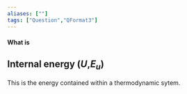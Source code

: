 ```yaml
---
aliases: [""]
tags: ["Question","QFormat3"]
---
```


#### What is
## Internal energy ($U$,$E_u$)
This is the energy contained within a thermodynamic sytem.
